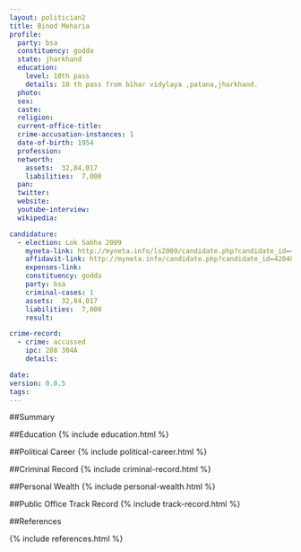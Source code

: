 ```yaml
---
layout: politician2
title: Binod Meharia
profile: 
  party: bsa
  constituency: godda
  state: jharkhand
  education: 
    level: 10th pass
    details: 10 th pass from bihar vidylaya ,patana,jharkhand.
  photo: 
  sex: 
  caste: 
  religion: 
  current-office-title: 
  crime-accusation-instances: 1
  date-of-birth: 1954
  profession: 
  networth: 
    assets:  32,84,017
    liabilities:  7,000
  pan: 
  twitter: 
  website: 
  youtube-interview: 
  wikipedia: 

candidature: 
  - election: Lok Sabha 2009
    myneta-link: http://myneta.info/ls2009/candidate.php?candidate_id=4204
    affidavit-link: http://myneta.info/candidate.php?candidate_id=4204&scan=original
    expenses-link: 
    constituency: godda 
    party: bsa
    criminal-cases: 1
    assets:  32,84,017
    liabilities:  7,000
    result:  

crime-record: 
  - crime: accussed
    ipc: 288 304A
    details:    

date: 
version: 0.0.5
tags: 
---
```

##Summary


##Education
{% include education.html %}


##Political Career
{% include political-career.html %}


##Criminal Record
{% include criminal-record.html %}


##Personal Wealth
{% include personal-wealth.html %}


##Public Office Track Record
{% include track-record.html %}


##References


{% include references.html %}